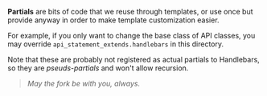 **Partials** are bits of code that we reuse through templates,
or use once but provide anyway in order to make template customization easier.

For example, if you only want to change the base class of API classes,
you may override `api_statement_extends.handlebars` in this directory.

Note that these are probably not registered as actual partials to Handlebars,
so they are _pseuds-partials_ and won't allow recursion.

> _May the fork be with you, always._
